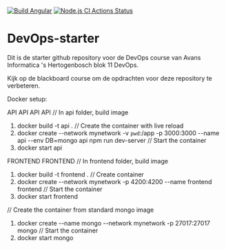 [![Build Angular](https://github.com/avans-devops/devops-workshops-MadNelis/actions/workflows/angular-build.js.yml/badge.svg)](https://github.com/avans-devops/devops-workshops-MadNelis/actions/workflows/angular-build.js.yml) [![Node.js CI Actions Status](https://github.com/avans-devops/devops-workshops-MadNelis/workflows/Node.js%20CI/badge.svg)](https://github.com/avans-devops/devops-workshops-MadNelis/actions)

# DevOps-starter

Dit is de starter github repository voor de DevOps course van Avans Informatica 's Hertogenbosch blok 11 DevOps.

Kijk op de blackboard course om de opdrachten voor deze repository te verbeteren.

Docker setup:

API API API API
// In api folder, build image
1. docker build -t api .
// Create the container with live reload
2. docker create --network mynetwork -v `pwd`:/app -p 3000:3000 --name api --env DB=mongo api npm run dev-server
// Start the container
3. docker start api

FRONTEND FRONTEND
// In frontend folder, build image
1. docker build -t frontend .
// Create container
2. docker create --network mynetwork -p 4200:4200 --name frontend frontend
// Start the container
3. docker start frontend

// Create the container from standard mongo image
1. docker create --name mongo --network mynetwork -p 27017:27017 mongo
// Start the container
2. docker start mongo

